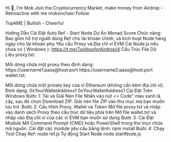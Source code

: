 Hi 👋, I'm Mob
Join the Cryptocurrency Market, make money from Airdrop - Retroactive with me
mobonchain Follow

TopAME | Bullish - Cheerful

Hướng Dẫn Cài Đặt Auto Ref - Start Node Dự Án Monad Score
Chức năng: Bao gồm hỗ trợ người dùng Ref cho tài khoản chính, và kích hoạt Node hàng ngày cho tài khoản phụ
Yêu cầu
Proxy và Địa chỉ ví EVM
Cài Node.js nếu chưa có ( Windows ): https://t.me/ToolboxforAirdrop/4
Cấu Trúc File Dữ Liệu
proxy.txt:

Mỗi dòng chứa một proxy theo định dạng:
https://username1:pass@host:port
https://username2:pass@host:port
wallet.txt:

Mỗi dòng chứa một private key của ví Ethereum (không cần kèm địa chỉ ví).
Định dạng:
0xYourWalletAddress1
0xYourWalletAddress1
Cài Đặt Trên Windows
Bước 1: Tải và Giải Nén File
Nhấn vào nút <> Code" màu xanh lá cây, sau đó chọn Download ZIP.
Giải nén file ZIP vào thư mục mà bạn muốn lưu trữ.
Bước 2: Cấu Hình Proxy, Wallet và Token
Mở file proxy.txt và nhâp vào danh sách Proxy theo cấu trúc dữ liệu phía trên
Mở file wallet.txt và nhập vào Địa chỉ ví của các ví EVM bạn muốn sử dụng
Bước 3: Cài Đặt Module
Mở Command Prompt (CMD) hoặc PowerShell trong thư mục chứa mã nguồn.
Cài đặt các module yêu cầu bằng lệnh:
npm install
Bước 4: Chạy Tool
Chạy Ref:
node ref.js
Tự động Start Node
node startNode.js
